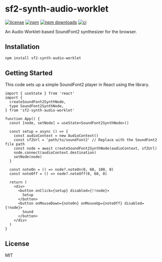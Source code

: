 # sf2-synth-audio-worklet

[![license](https://img.shields.io/npm/l/sf2-synth-audio-worklet.svg)](https://github.com/neokidev/sf2-synth-audio-worklet/blob/main/LICENSE.md)
[![npm](https://img.shields.io/npm/v/sf2-synth-audio-worklet.svg)](https://www.npmjs.com/package/sf2-synth-audio-worklet)
[![npm downloads](https://img.shields.io/npm/dm/sf2-synth-audio-worklet)](https://www.npmjs.com/package/sf2-synth-audio-worklet)
[![ci](https://github.com/neokidev/sf2-synth-audio-worklet/actions/workflows/ci.yml/badge.svg)](https://github.com/neokidev/sf2-synth-audio-worklet/actions/workflows/ci.yml)

An Audio Worklet-based SoundFont2 synthesizer for the browser.

## Installation

```bash
npm install sf2-synth-audio-worklet
```

## Getting Started

This code sets up a simple SoundFont2 player in React using the library.

```tsx
import { useState } from 'react'
import {
  createSoundFont2SynthNode,
  type SoundFont2SynthNode,
} from 'sf2-synth-audio-worklet'

function App() {
  const [node, setNode] = useState<SoundFont2SynthNode>()

  const setup = async () => {
    const audioContext = new AudioContext()
    const sf2Url = 'path/to/soundfont2' // Replace with the SoundFont2 file path
    const node = await createSoundFont2SynthNode(audioContext, sf2Url)
    node.connect(audioContext.destination)
    setNode(node)
  }

  const noteOn = () => node?.noteOn(0, 60, 100, 0)
  const noteOff = () => node?.noteOff(0, 60, 0)

  return (
    <div>
      <button onClick={setup} disabled={!!node}>
        Setup
      </button>
      <button onMouseDown={noteOn} onMouseUp={noteOff} disabled={!node}>
        Sound
      </button>
    </div>
  )
}
```

## License

MIT
